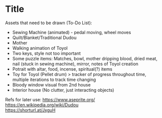 # Title

Assets that need to be drawn (To-Do List):
- Sewing Machine (animated) - pedal moving, wheel moves
- Quilt/Blanket/Traditional Dudou
- Mother
- Walking animation of Toyol
- Two keys, style not too important
- Some puzzle items: Matches, bowl, mother dripping blood, dried meat, nail (stuck in sewing machine), mirror, notes of Toyol creation
- Potrait with altar, food, incense, spiritual(?) items
- Toy for Toyol (Pellet drum) > tracker of progress throughout time, multiple iterations to track time changing
- Bloody window visual from 2nd house
- Interior house (No clutter, just interacting objects)


Refs for later use:
https://www.aseprite.org/ <br>
https://en.wikipedia.org/wiki/Dudou <br>
https://shorturl.at/JxguH <br>
